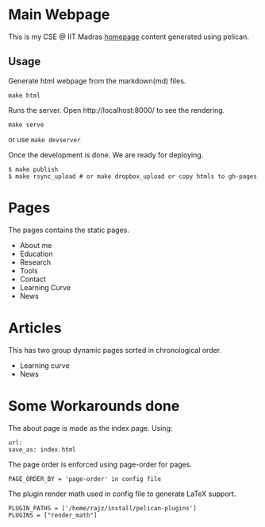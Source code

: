 # Main Webpage
This is my CSE @ IIT Madras [homepage](http://www.cse.iitm.ac.in/~mrprajesh/) content generated using pelican. 

## Usage
Generate html webpage from the markdown(md) files.

```make html```

Runs the server. Open http://localhost:8000/ to see the rendering.

```make serve```

or use
``` make devserver ```

Once the development is done. We are ready for deploying.

```
$ make publish
$ make rsync_upload # or make dropbox_upload or copy htmls to gh-pages
```


# Pages
The pages contains the static pages.
- About me
- Education
- Research
- Tools
- Contact
- Learning Curve
- News

# Articles
This has two group dynamic pages sorted in chronological order.
- Learning curve
- News

# Some Workarounds done
The about page is made as the index page. Using:
```
url: 
save_as: index.html
```
The page order is enforced using page-order for pages.
```
PAGE_ORDER_BY = 'page-order' in config file
```
The plugin render math used in config file to generate LaTeX support.
```
PLUGIN_PATHS = ['/home/rajz/install/pelican-plugins']
PLUGINS = ["render_math"]
```
